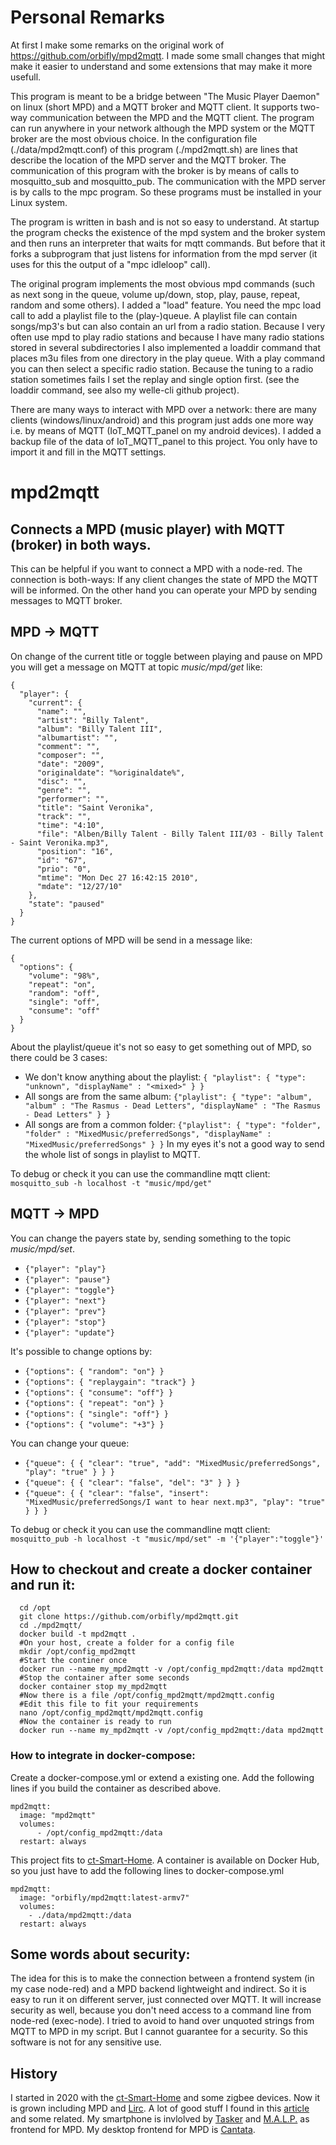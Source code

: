 
# Personal Remarks #

At first I make some remarks on the original work of https://github.com/orbifly/mpd2mqtt. I made some small changes that might make it easier to understand and some extensions that may make it more usefull. 

This program is meant to be a bridge between "The Music Player Daemon" on linux (short MPD) and a MQTT broker and MQTT client. It supports two-way communication between the MPD and the MQTT client. The program can run anywhere in your network although the MPD system or the MQTT broker are the most obvious choice. In the configuration file (./data/mpd2mqtt.conf) of this program (./mpd2mqtt.sh) are lines that describe the location of the MPD server and the MQTT broker. The communication of this program with the broker is by means of calls to mosquitto_sub and mosquitto_pub. The communication with the MPD server is by calls to the mpc program. So these programs must be installed in your Linux system.

The program is written in bash and is not so easy to understand. At startup the program checks the existence of the mpd system and the broker system and then runs an interpreter that waits for mqtt commands. But before that it forks a subprogram that just listens for information from the mpd server (it uses for this the output of a "mpc idleloop" call).

The original program implements the most obvious mpd commands (such as next song in the queue, volume up/down, stop, play, pause, repeat, random and some others). I added a "load" feature. You need the mpc load <file> call to add a playlist file to the (play-)queue. A playlist file can contain songs/mp3's but can also contain an url from a radio station. Because I very often use mpd to play radio stations and because I have many radio stations stored in several subdirectories I also implemented a loaddir command that places m3u files from one directory in the play queue. With a play command you can then select a specific radio station. Because the tuning to a radio station sometimes fails I set the replay and single option first. (see the loaddir command, see also my welle-cli github project).

There are many ways to interact with MPD over a network: there are many clients (windows/linux/android) and this program just adds one more way i.e. by means of MQTT (IoT_MQTT_panel on my android devices). I added a backup file of the data of IoT_MQTT_panel to this project. You only have to import it and fill in the MQTT settings. 

# mpd2mqtt #
## Connects a MPD (music player) with MQTT (broker) in both ways. ##

This can be helpful if you want to connect a MPD with a node-red.
The connection is both-ways: If any client changes the state of MPD the MQTT will be informed. On the other hand you can operate your MPD by sending messages to MQTT broker.

## MPD -> MQTT ##
On change of the current title or toggle between playing and pause on MPD you will get a message on MQTT at topic *music/mpd/get* like:

    {
      "player": {
        "current": {
          "name": "",
          "artist": "Billy Talent",
          "album": "Billy Talent III",
          "albumartist": "",
          "comment": "",
          "composer": "",
          "date": "2009",
          "originaldate": "%originaldate%",
          "disc": "",
          "genre": "",
          "performer": "",
          "title": "Saint Veronika",
          "track": "",
          "time": "4:10",
          "file": "Alben/Billy Talent - Billy Talent III/03 - Billy Talent - Saint Veronika.mp3",
          "position": "16",
          "id": "67",
          "prio": "0",
          "mtime": "Mon Dec 27 16:42:15 2010",
          "mdate": "12/27/10"
        },
        "state": "paused"
      }
    }

The current options of MPD will be send in a message like:

    {
      "options": {
        "volume": "98%",
        "repeat": "on",
        "random": "off",
        "single": "off",
        "consume": "off"
      }
    }

About the playlist/queue it's not so easy to get something out of MPD, so there could be 3 cases:
* We don't know anything about the playlist: `{ "playlist": { "type": "unknown", "displayName" : "<mixed>" } }`
* All songs are from the same album: `{"playlist": { "type": "album", "album" : "The Rasmus - Dead Letters", "displayName" : "The Rasmus - Dead Letters" } }`
* All songs are from a common folder: `{"playlist": { "type": "folder", "folder" : "MixedMusic/preferredSongs", "displayName" : "MixedMusic/preferredSongs" } }`
In my eyes it's not a good way to send the whole list of songs in playlist to MQTT.

To debug or check it you can use the commandline mqtt client:
`mosquitto_sub -h localhost -t "music/mpd/get"`

## MQTT -> MPD ##
You can change the payers state by, sending something to the topic *music/mpd/set*.
* `{"player": "play"}`
* `{"player": "pause"}`
* `{"player": "toggle"}`
* `{"player": "next"}`
* `{"player": "prev"}`
* `{"player": "stop"}`
* `{"player": "update"}`

It's possible to change options by:
* `{"options": { "random": "on"} }`
* `{"options": { "replaygain": "track"} }`
* `{"options": { "consume": "off"} }`
* `{"options": { "repeat": "on"} }`
* `{"options": { "single": "off"} }`
* `{"options": { "volume": "+3"} }`

You can change your queue:
* `{"queue": { { "clear": "true", "add": "MixedMusic/preferredSongs", "play": "true" } } }`
* `{"queue": { { "clear": "false", "del": "3" } } }`
* `{"queue": { { "clear": "false", "insert": "MixedMusic/preferredSongs/I want to hear next.mp3", "play": "true" } } }`

To debug or check it you can use the commandline mqtt client:
   `mosquitto_pub -h localhost -t "music/mpd/set" -m '{"player":"toggle"}'`

## How to checkout and create a docker container and run it: ##
      cd /opt
      git clone https://github.com/orbifly/mpd2mqtt.git
      cd ./mpd2mqtt/
      docker build -t mpd2mqtt .
      #On your host, create a folder for a config file
      mkdir /opt/config_mpd2mqtt
      #Start the continer once 
      docker run --name my_mpd2mqtt -v /opt/config_mpd2mqtt:/data mpd2mqtt
      #Stop the container after some seconds
      docker container stop my_mpd2mqtt
      #Now there is a file /opt/config_mpd2mqtt/mpd2mqtt.config
      #Edit this file to fit your requirements
      nano /opt/config_mpd2mqtt/mpd2mqtt.config
      #Now the container is ready to run
      docker run --name my_mpd2mqtt -v /opt/config_mpd2mqtt:/data mpd2mqtt
      
### How to integrate in docker-compose: ###
Create a docker-compose.yml or extend a existing one. Add the following lines if you build the container as described above.

    mpd2mqtt:
      image: "mpd2mqtt"
      volumes:
          - /opt/config_mpd2mqtt:/data
      restart: always

This project fits to [ct-Smart-Home](https://github.com/ct-Open-Source/ct-Smart-Home). A container is available on Docker Hub, so you just have to add the following lines to docker-compose.yml

    mpd2mqtt:
      image: "orbifly/mpd2mqtt:latest-armv7"
      volumes:
        - ./data/mpd2mqtt:/data
      restart: always

## Some words about security: ##
The idea for this is to make the connection between a frontend system (in my case node-red) and a MPD backend lightweight and indirect. So it is easy to run it on different server, just connected over MQTT. It will increase security as well, because you don't need access to a command line from node-red (exec-node).
I tried to avoid to hand over unquoted strings from MQTT to MPD in my script. But I cannot guarantee for a security. So this software is not for any sensitive use.

## History ##
I started in 2020 with the [ct-Smart-Home](https://github.com/ct-Open-Source/ct-Smart-Home) and some zigbee devices. Now it is grown including MPD and [Lirc](https://www.lirc.org/). A lot of good stuff I found in this [article](https://www.heise.de/ct/artikel/c-t-Smart-Home-4249476.html) and some related. My smartphone is invlolved by [Tasker](https://play.google.com/store/apps/details?id=net.dinglisch.android.taskerm&hl=de&gl=US) and [M.A.L.P.](https://play.google.com/store/apps/details?id=org.gateshipone.malp&hl=de&gl=US) as frontend for MPD. My desktop frontend for MPD is [Cantata](https://linuxreviews.org/Cantata).
